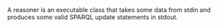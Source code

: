 A reasoner is an executable class that takes some data from stdin and produces some valid
SPARQL update statements in stdout.